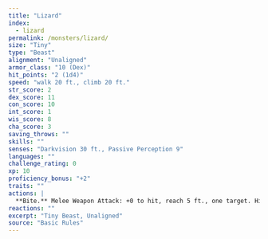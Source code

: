 ```yaml
---
title: "Lizard"
index:
  - lizard
permalink: /monsters/lizard/
size: "Tiny"
type: "Beast"
alignment: "Unaligned"
armor_class: "10 (Dex)"
hit_points: "2 (1d4)"
speed: "walk 20 ft., climb 20 ft."
str_score: 2
dex_score: 11
con_score: 10
int_score: 1
wis_score: 8
cha_score: 3
saving_throws: ""
skills: ""
senses: "Darkvision 30 ft., Passive Perception 9"
languages: ""
challenge_rating: 0
xp: 10
proficiency_bonus: "+2"
traits: ""
actions: |
  **Bite.** Melee Weapon Attack: +0 to hit, reach 5 ft., one target. Hit: 1 piercing damage.
reactions: ""
excerpt: "Tiny Beast, Unaligned"
source: "Basic Rules"
---
```

